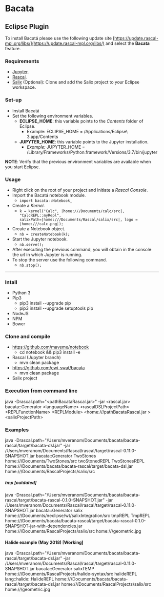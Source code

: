 # Bacata

## Eclipse Plugin
To install Bacatá please use the following update site [https://update.rascal-mpl.org/libs/](https://update.rascal-mpl.org/libs/) and select the __Bacata__ feature.

### Requirements
* [Jupyter](https://github.com/maveme/notebook).
* [Rascal](https://www.rascal-mpl.org/start/).
* [Salix](https://github.com/cwi-swat/salix/tree/scoped-salix) (Optional): Clone and add the Salix project to your Eclipse workspace.

### Set-up
* Install Bacatá
* Set the following environment variables.
	* __ECLIPSE_HOME__: this variable points to the _Contents_ folder of Eclipse.
		* Example: ECLIPSE_HOME = /Applications/Eclipse\ 3.app/Contents
	* __JUPYTER_HOME__: this variable points to the Jupyter installation.
		* _Example:_ JUPYTER_HOME = /Library/Frameworks/Python.framework/Versions/3.7/bin/jupyter
			
__NOTE__: Verify that the previous environment variables are available when you start Eclipse.

### Usage
* Right click on the root of your project and initiate a _Rascal Console_.
* Import the Bacatá notebook module.
	* `import bacata::Notebook_`
* Create a _Kernel_.
	* `k = kernel("Calc", |home:///Documents/calc/src|, "CalcREPL::myRepl", salixPath=|home:///Documents/Rascal/salix/src|, logo = |home:///calc.png|);`
* Create a Notebook object.
	* `nb = createNotebook(k);`
* Start the Jupyter notebook.
	* `nb.serve();`
* After executing the previous command, you will obtain in the console the url in which Jupyter is running.	
* To stop the server use the following command.
	* `nb.stop();`
____

### Intall
* Python 3 
* Pip3
	* pip3 install --upgrade pip
	* pip3 install --upgrade setuptools pip 
* NodeJS
* NPM
* Bower
 
### Clone and compile
* https://github.com/maveme/notebook
	* cd notebook && pip3 install -e  	
* Rascal (Jupyter branch)
	* mvn clean package
* https://github.com/cwi-swat/bacata
	* mvn clean package
* Salix project


### Execution from command line
java -Drascal.path="\<pathBacataRascal.jar>" -jar \<rascal.jar> bacata::Generator \<languageName> \<rascalDSLProjectPath> \<REPLFunctionName> \<REPLModule> \<home:///pathBacataRascal.jar > \<salixProjectPath>

### Examples
java -Drascal.path="/Users/mveranom/Documents/bacata/bacata-rascal/target/bacata-dsl.jar" -jar /Users/mveranom/Documents/Rascal/rascal/target/rascal-0.11.0-SNAPSHOT.jar bacata::Generator TwoStones home:///Documents/TwoStones/src twoStonedREPL TwoStonesREPL home:///Documents/bacata/bacata-rascal/target/bacata-dsl.jar home:///Documents/RascalProjects/salix/src

##### tmp [outdated]
java -Drascal.path="/Users/mveranom/Documents/bacata/bacata-rascal/target/bacata-rascal-0.1.0-SNAPSHOT.jar" -jar /Users/mveranom/Documents/Rascal/rascal/target/rascal-0.11.0-SNAPSHOT.jar bacata::Generator salix home:///Documents/neclipse/wt/salixIntegration/src tmpREPL TmpREPL home:///Documents/bacata/bacata-rascal/target/bacata-rascal-0.1.0-SNAPSHOT-jar-with-dependencies.jar home:///Documents/RascalProjects/salix/src home:///geometric.jpg

#### Halide example (May 2018) [Working]
java -Drascal.path="/Users/mveranom/Documents/bacata/bacata-rascal/target/bacata-dsl.jar" -jar /Users/mveranom/Documents/Rascal/rascal/target/rascal-0.11.0-SNAPSHOT.jar bacata::Generator salixTEMP home:///Documents/RascalProjects/halide-syntax/src halideREPL lang::halide::HalideREPL home:///Documents/bacata/bacata-rascal/target/bacata-dsl.jar home:///Documents/RascalProjects/salix/src home:///geometric.jpg
